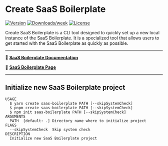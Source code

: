 Create SaaS Boilerplate
=================

[![Version](https://img.shields.io/npm/v/create-saas-boilerplate.svg?style=for-the-badge&logo=npm)](https://npmjs.org/package/create-saas-boilerplate)
[![Downloads/week](https://img.shields.io/npm/dw/create-saas-boilerplate.svg?style=for-the-badge)](https://npmjs.org/package/create-saas-boilerplate)
[![License](https://img.shields.io/npm/l/create-saas-boilerplate.svg?style=for-the-badge)](https://github.com/apptension/create-saas-boilerplate/blob/master/package.json)

Create SaaS Boilerplate is a CLI tool designed to quickly set up a new local instance of the SaaS Boilerplate. It is a specialized tool that allows users to get started with the SaaS Boilerplate as quickly as possible. 

---

📖 [**SaaS Boilerplate Documentation**](https://docs.demo.saas.apptoku.com/)

🌟 [**SaaS Boilerplate Page**](https://www.apptension.com/saas-boilerplate)

---

## Initialize new SaaS Boilerplate project

```
USAGE
  $ yarn create saas-boilerplate PATH [--skipSystemCheck]
  $ pnpm create saas-boilerplate PATH [--skipSystemCheck]
  $ npm init saas-boilerplate PATH [--skipSystemCheck]
ARGUMENTS
  PATH  [default: .] Directory name where to initialize project
FLAGS
  --skipSystemCheck  Skip system check
DESCRIPTION
  Initialize new SaaS Boilerplate project
```
